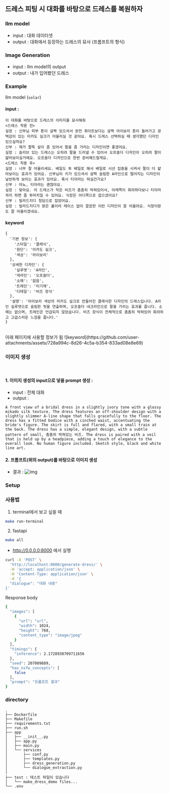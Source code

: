 ## 드레스 피팅 시 대화를 바탕으로 드레스를 복원하자

### llm model
- input : 대화 데이터셋
- output : 대화에서 등장하는 드레스의 묘사 (프롬프트의 형식)

### Image Generation
- input : llm model의 output
- output : 내가 입어봤던 드레스

### Example
llm model (`solar`)

#### input :

```text
이 대화를 바탕으로 드레스의 이미지를 묘사해줘
<드레스 착용 전>
실장 : 신부님 피부 톤이 살짝 있으셔서 완전 화이트보다는 살짝 아이보리 톤이 들어가고 광택감이 있는 미카도 실크가 어울리실 것 같아요. 혹시 드레스 선택하실 때 생각했던 디자인 있으실까요?
신부 : 제가 팔뚝 살이 좀 있어서 팔을 좀 가리는 디자인이면 좋겠어요.
실장 : 슬리브 있는 드레스는 오히려 팔을 드러낼 수 있어서 오프숄더 디자인이 오히려 팔이 얇아보이실거에요. 오프숄더 디자인으로 한번 준비해드릴게요.
<드레스 착용 후>
실장 : 너무 잘 어울리세요. 베일도 투 베일로 해서 베일로 시선 집중을 시켜서 팔이 더 얇아보이는 효과가 있어요. 신부님이 키가 있으셔서 살짝 슬림한 A라인으로 떨어지는 디자인이 날씬하게 보이는 효과가 있어요. 혹시 티아라는 하실건가요?
신부 : 아뇨, 티아라는 괜찮아요.
실장 : 맞아요. 이 드레스가 작은 비즈가 촘촘히 박혀있어서, 아래쪽이 화려하다보니 티아라까지 하면 좀 투머치일 수 있어요. 식장은 어디쪽으로 잡으셨어요?
신부 : 빌라드지디 청담으로 잡았어요.
실장 : 빌라드지디가 밝은 홀이라 레이스 없이 깔끔한 이런 디자인이 잘 어울려요. 식장이랑도 잘 어울리겠네요.
```

#### keyword

```text
{
  '기본 정보': {
    '스타일': '클래식',
    '원단': '미카도 실크',
    '색상': '아이보리'
  },
  '상세한 디자인': {
    '실루엣': 'A라인',
    '넥라인': '오프숄더',
    '소매': '없음',
    '트레인': '미기재',
    '디테일': '비즈 장식'
  },
  '설명': '아이보리 색상의 미카도 실크로 만들어진 클래식한 디자인의 드레스입니다. A라인 실루엣으로 슬림한 핏을 연출하며, 오프숄더 네크라인으로 팔을 가리는 효과를 줍니다. 소매는 없으며, 트레인은 언급되지 않았습니다. 비즈 장식이 전체적으로 촘촘히 박혀있어 화려하고 고급스러운 느낌을 줍니다.'
}
```

<br>
아래 페이지에 사용할 정보가 됨
![keyword](https://github.com/user-attachments/assets/728a994c-8d26-4c5a-b354-833ad08e8e69)


### 이미지 생성
</br>

#### 1. 이미지 생성의 input으로 넣을 prompt 생성 : <br>
- input : 전체 대화<br>
- output :<br>

```text
A front view of a bridal dress in a slightly ivory tone with a glossy mikado silk texture. The dress features an off-shoulder design with a slightly slimmer A-line shape that falls gracefully to the floor. The dress has a fitted bodice with a cinched waist, accentuating the bride's figure. The skirt is full and flared, with a small train at the back. The dress has a simple, elegant design, with a subtle pattern of small, 촘촘히 박혀있는 비즈. The dress is paired with a veil that is held up by a headpiece, adding a touch of elegance to the overall look. No human figure included. Sketch style, black and white line art.
```

#### 2. 프롬프트(위의 output)를 바탕으로 이미지 생성<br>
- 결과 :
![img](https://fal.media/files/lion/VxlsjwZ0g1iw8Q-YKFN-C.png)


### Setup

### 사용법
1. terminal에서 보고 싶을 때
```bash
make run-terminal
```

2. fastapi
```bash
make all
```
- http://0.0.0.0:8000 에서 실행

```bash
curl -X 'POST' \
  'http://localhost:8000/generate-dress/' \
  -H 'accept: application/json' \
  -H 'Content-Type: application/json' \
  -d '{
  "dialogue": "대화 내용"
}'
```
Response body
```bash
{
  "images": [
    {
      "url": "url",
      "width": 1024,
      "height": 768,
      "content_type": "image/jpeg"
    }
  ],
  "timings": {
    "inference": 2.1728938709711656
  },
  "seed": 207009889,
  "has_nsfw_concepts": [
    false
  ],
  "prompt": "프롬프트 결과"
}
```


### directory
```
.
├── Dockerfile
├── Makefile
├── requirements.txt
├── run.sh
├── app
│   ├── __init__.py
│   ├── app.py
│   ├── main.py
│   └── services
│       ├── conf.py
│       ├── templates.py
│       ├── dress_generation.py
│       └── dialogue_extraction.py
│ 
├── test : 테스트 파일이 있습니다
│   └── make_dress_demo files...
└── .env

```
